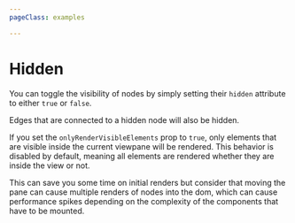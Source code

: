 ```yaml
---
pageClass: examples

---
```


# Hidden

You can toggle the visibility of nodes by simply setting their `hidden` attribute to either `true` or `false`.

Edges that are connected to a hidden node will also be hidden.

If you set the `onlyRenderVisibleElements` prop to `true`, only elements that are visible inside the current viewpane will be rendered. 
This behavior is disabled by default, meaning all elements are rendered whether they are inside the view or not.

This can save you some time on initial renders but consider that moving the pane can cause multiple renders of nodes into the dom,
which can cause performance spikes depending on the complexity of the components that have to be mounted.

<div class="mt-6">
  <client-only>
    <Suspense>
      <Repl example="hidden"></Repl>
    </Suspense>
  </client-only>
</div>
